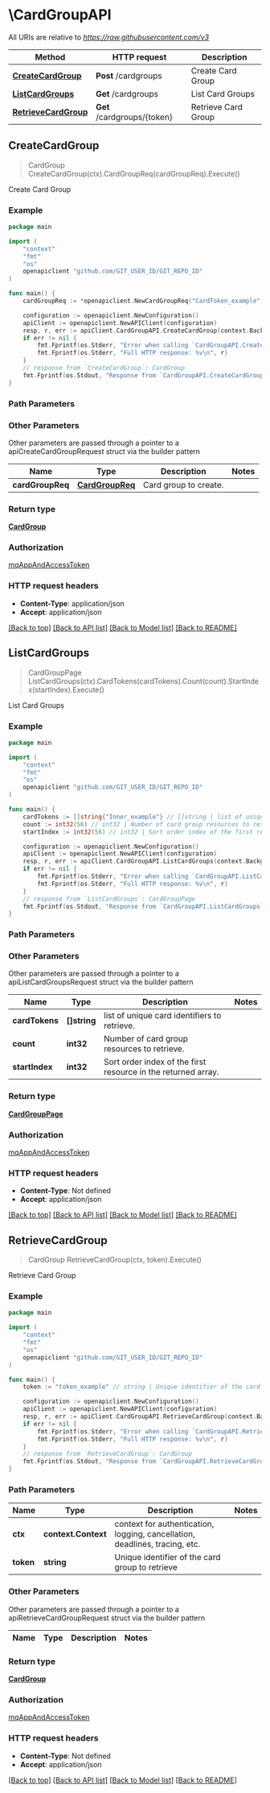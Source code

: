 # \CardGroupAPI

All URIs are relative to *https://raw.githubusercontent.com/v3*

Method | HTTP request | Description
------------- | ------------- | -------------
[**CreateCardGroup**](CardGroupAPI.md#CreateCardGroup) | **Post** /cardgroups | Create Card Group
[**ListCardGroups**](CardGroupAPI.md#ListCardGroups) | **Get** /cardgroups | List Card Groups
[**RetrieveCardGroup**](CardGroupAPI.md#RetrieveCardGroup) | **Get** /cardgroups/{token} | Retrieve Card Group



## CreateCardGroup

> CardGroup CreateCardGroup(ctx).CardGroupReq(cardGroupReq).Execute()

Create Card Group



### Example

```go
package main

import (
	"context"
	"fmt"
	"os"
	openapiclient "github.com/GIT_USER_ID/GIT_REPO_ID"
)

func main() {
	cardGroupReq := *openapiclient.NewCardGroupReq("CardToken_example") // CardGroupReq | Card group to create.

	configuration := openapiclient.NewConfiguration()
	apiClient := openapiclient.NewAPIClient(configuration)
	resp, r, err := apiClient.CardGroupAPI.CreateCardGroup(context.Background()).CardGroupReq(cardGroupReq).Execute()
	if err != nil {
		fmt.Fprintf(os.Stderr, "Error when calling `CardGroupAPI.CreateCardGroup``: %v\n", err)
		fmt.Fprintf(os.Stderr, "Full HTTP response: %v\n", r)
	}
	// response from `CreateCardGroup`: CardGroup
	fmt.Fprintf(os.Stdout, "Response from `CardGroupAPI.CreateCardGroup`: %v\n", resp)
}
```

### Path Parameters



### Other Parameters

Other parameters are passed through a pointer to a apiCreateCardGroupRequest struct via the builder pattern


Name | Type | Description  | Notes
------------- | ------------- | ------------- | -------------
 **cardGroupReq** | [**CardGroupReq**](CardGroupReq.md) | Card group to create. | 

### Return type

[**CardGroup**](CardGroup.md)

### Authorization

[mqAppAndAccessToken](../README.md#mqAppAndAccessToken)

### HTTP request headers

- **Content-Type**: application/json
- **Accept**: application/json

[[Back to top]](#) [[Back to API list]](../README.md#documentation-for-api-endpoints)
[[Back to Model list]](../README.md#documentation-for-models)
[[Back to README]](../README.md)


## ListCardGroups

> CardGroupPage ListCardGroups(ctx).CardTokens(cardTokens).Count(count).StartIndex(startIndex).Execute()

List Card Groups



### Example

```go
package main

import (
	"context"
	"fmt"
	"os"
	openapiclient "github.com/GIT_USER_ID/GIT_REPO_ID"
)

func main() {
	cardTokens := []string{"Inner_example"} // []string | list of unique card identifiers to retrieve. (optional)
	count := int32(56) // int32 | Number of card group resources to retrieve. (optional)
	startIndex := int32(56) // int32 | Sort order index of the first resource in the returned array. (optional)

	configuration := openapiclient.NewConfiguration()
	apiClient := openapiclient.NewAPIClient(configuration)
	resp, r, err := apiClient.CardGroupAPI.ListCardGroups(context.Background()).CardTokens(cardTokens).Count(count).StartIndex(startIndex).Execute()
	if err != nil {
		fmt.Fprintf(os.Stderr, "Error when calling `CardGroupAPI.ListCardGroups``: %v\n", err)
		fmt.Fprintf(os.Stderr, "Full HTTP response: %v\n", r)
	}
	// response from `ListCardGroups`: CardGroupPage
	fmt.Fprintf(os.Stdout, "Response from `CardGroupAPI.ListCardGroups`: %v\n", resp)
}
```

### Path Parameters



### Other Parameters

Other parameters are passed through a pointer to a apiListCardGroupsRequest struct via the builder pattern


Name | Type | Description  | Notes
------------- | ------------- | ------------- | -------------
 **cardTokens** | **[]string** | list of unique card identifiers to retrieve. | 
 **count** | **int32** | Number of card group resources to retrieve. | 
 **startIndex** | **int32** | Sort order index of the first resource in the returned array. | 

### Return type

[**CardGroupPage**](CardGroupPage.md)

### Authorization

[mqAppAndAccessToken](../README.md#mqAppAndAccessToken)

### HTTP request headers

- **Content-Type**: Not defined
- **Accept**: application/json

[[Back to top]](#) [[Back to API list]](../README.md#documentation-for-api-endpoints)
[[Back to Model list]](../README.md#documentation-for-models)
[[Back to README]](../README.md)


## RetrieveCardGroup

> CardGroup RetrieveCardGroup(ctx, token).Execute()

Retrieve Card Group



### Example

```go
package main

import (
	"context"
	"fmt"
	"os"
	openapiclient "github.com/GIT_USER_ID/GIT_REPO_ID"
)

func main() {
	token := "token_example" // string | Unique identifier of the card group to retrieve

	configuration := openapiclient.NewConfiguration()
	apiClient := openapiclient.NewAPIClient(configuration)
	resp, r, err := apiClient.CardGroupAPI.RetrieveCardGroup(context.Background(), token).Execute()
	if err != nil {
		fmt.Fprintf(os.Stderr, "Error when calling `CardGroupAPI.RetrieveCardGroup``: %v\n", err)
		fmt.Fprintf(os.Stderr, "Full HTTP response: %v\n", r)
	}
	// response from `RetrieveCardGroup`: CardGroup
	fmt.Fprintf(os.Stdout, "Response from `CardGroupAPI.RetrieveCardGroup`: %v\n", resp)
}
```

### Path Parameters


Name | Type | Description  | Notes
------------- | ------------- | ------------- | -------------
**ctx** | **context.Context** | context for authentication, logging, cancellation, deadlines, tracing, etc.
**token** | **string** | Unique identifier of the card group to retrieve | 

### Other Parameters

Other parameters are passed through a pointer to a apiRetrieveCardGroupRequest struct via the builder pattern


Name | Type | Description  | Notes
------------- | ------------- | ------------- | -------------


### Return type

[**CardGroup**](CardGroup.md)

### Authorization

[mqAppAndAccessToken](../README.md#mqAppAndAccessToken)

### HTTP request headers

- **Content-Type**: Not defined
- **Accept**: application/json

[[Back to top]](#) [[Back to API list]](../README.md#documentation-for-api-endpoints)
[[Back to Model list]](../README.md#documentation-for-models)
[[Back to README]](../README.md)

